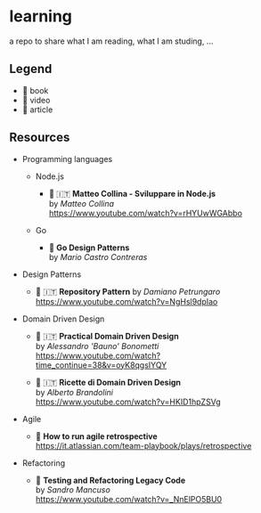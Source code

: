 # learning

a repo to share what I am reading, what I am studing, ...

## Legend

 - :notebook: book
 - :cinema: video
 - :newspaper: article

## Resources

 - Programming languages

   - Node.js
     - :cinema: :it: **Matteo Collina - Sviluppare in Node.js**\
     by *Matteo Collina*\
     https://www.youtube.com/watch?v=rHYUwWGAbbo

   - Go
     - :notebook: **Go Design Patterns**\
     by *Mario Castro Contreras*
     
 - Design Patterns
   
   - :cinema: :it: **Repository Pattern**
   by *Damiano Petrungaro*
   https://www.youtube.com/watch?v=NgHsl9dpIao
   
 - Domain Driven Design
 
   - :cinema: :it: **Practical Domain Driven Design**\
   by *Alessandro 'Bauno' Bonometti*\
   https://www.youtube.com/watch?time_continue=38&v=oyK8qgsIYQY
   
   - :cinema: :it: **Ricette di Domain Driven Design**\
   by *Alberto Brandolini*\
   https://www.youtube.com/watch?v=HKID1hpZSVg

 - Agile
   - :newspaper: **How to run agile retrospective**\
   https://it.atlassian.com/team-playbook/plays/retrospective
   
 - Refactoring
   - :cinema: **Testing and Refactoring Legacy Code**\
   by *Sandro Mancuso*\
   https://www.youtube.com/watch?v=_NnElPO5BU0
